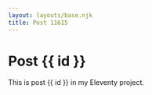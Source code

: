 ```yaml
---
layout: layouts/base.njk
title: Post 11615
---
```


# Post {{ id }}

This is post {{ id }} in my Eleventy project.
